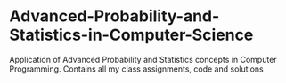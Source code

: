 # Advanced-Probability-and-Statistics-in-Computer-Science
Application of Advanced Probability and Statistics concepts in Computer Programming. Contains all my class assignments, code and solutions 
